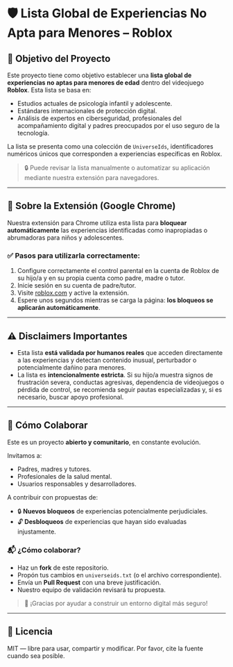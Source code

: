 # 🛡️ Lista Global de Experiencias No Apta para Menores – Roblox

## 🎯 Objetivo del Proyecto

Este proyecto tiene como objetivo establecer una **lista global de experiencias no aptas para menores de edad** dentro del videojuego **Roblox**. Esta lista se basa en:

- Estudios actuales de psicología infantil y adolescente.  
- Estándares internacionales de protección digital.  
- Análisis de expertos en ciberseguridad, profesionales del acompañamiento digital y padres preocupados por el uso seguro de la tecnología.

La lista se presenta como una colección de `UniverseIds`, identificadores numéricos únicos que corresponden a experiencias específicas en Roblox.

> 🔒 Puede revisar la lista manualmente o automatizar su aplicación mediante nuestra extensión para navegadores.

---

## 🧩 Sobre la Extensión (Google Chrome)

Nuestra extensión para Chrome utiliza esta lista para **bloquear automáticamente** las experiencias identificadas como inapropiadas o abrumadoras para niños y adolescentes.

### ✅ Pasos para utilizarla correctamente:

1. Configure correctamente el control parental en la cuenta de Roblox de su hijo/a y en su propia cuenta como padre, madre o tutor.
2. Inicie sesión en su cuenta de padre/tutor.
3. Visite [roblox.com](https://www.roblox.com) y active la extensión.
4. Espere unos segundos mientras se carga la página: **los bloqueos se aplicarán automáticamente**.

---

## ⚠️ Disclaimers Importantes

- Esta lista **está validada por humanos reales** que acceden directamente a las experiencias y detectan contenido inusual, perturbador o potencialmente dañino para menores.
- La lista es **intencionalmente estricta**. Si su hijo/a muestra signos de frustración severa, conductas agresivas, dependencia de videojuegos o pérdida de control, se recomienda seguir pautas especializadas y, si es necesario, buscar apoyo profesional.

---

## 🤝 Cómo Colaborar

Este es un proyecto **abierto y comunitario**, en constante evolución.

Invitamos a:

- Padres, madres y tutores.  
- Profesionales de la salud mental.  
- Usuarios responsables y desarrolladores.

A contribuir con propuestas de:

- 🔒 **Nuevos bloqueos** de experiencias potencialmente perjudiciales.  
- 🔓 **Desbloqueos** de experiencias que hayan sido evaluadas injustamente.

### 📬 ¿Cómo colaborar?

- Haz un **fork** de este repositorio.
- Propón tus cambios en `universeids.txt` (o el archivo correspondiente).
- Envía un **Pull Request** con una breve justificación.
- Nuestro equipo de validación revisará tu propuesta.

> 🙏 ¡Gracias por ayudar a construir un entorno digital más seguro!

---

## 📄 Licencia

MIT — libre para usar, compartir y modificar. Por favor, cite la fuente cuando sea posible.

